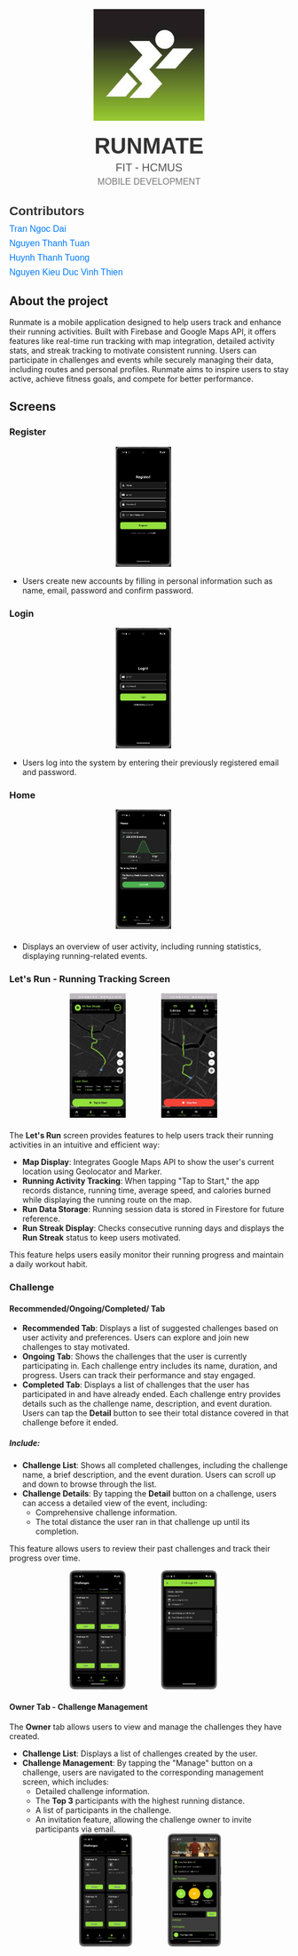 <!--Project logo and contributors-->
<div align="center" style="font-family: Arial, sans-serif;">
  <!-- Logo -->
  <a href="#">
    <img  src="assets/images/logo.jpg" alt="Logo" width="200" style="margin-bottom: 20px;">
  </a>
  
  <!-- Title -->
  <h1 style="font-size: 2.5rem; font-weight: bold; color: #333; margin: 0;">RUNMATE</h1>
  
  <!-- Subtitle -->
  <p style="font-size: 1.25rem; color: #555; margin: 5px 0;">FIT - HCMUS</p>
  <p style="font-size: 1rem; color: #777; text-transform: uppercase; margin: 0;">Mobile Development</p>
  
</div>

<!-- Contributors -->
<div style="margin-top: 20px; font-family: Arial, sans-serif;">
  <h2 style="font-size: 1.4rem; color: #333; font-weight: bold; margin-bottom: 10px;">Contributors</h2>
  <ul style="list-style: none; padding: 0; margin: 0;">
    <li style="margin: 8px 0;">
      <a href="https://github.com/ngocdai101004" target="_blank" style="text-decoration: none; color: #007bff; font-size: 1rem; font-weight: 500;">
        Tran Ngoc Dai
      </a>
    </li>
    <li style="margin: 8px 0;">
      <a href="https://github.com/TerryTantan" target="_blank" style="text-decoration: none; color: #007bff; font-size: 1rem; font-weight: 500;">
        Nguyen Thanh Tuan
      </a>
    </li>
    <li style="margin: 8px 0;">
      <a href="https://github.com/tuongkhtn" target="_blank" style="text-decoration: none; color: #007bff; font-size: 1rem; font-weight: 500;">
        Huynh Thanh Tuong
      </a>
    </li>
    <li style="margin: 8px 0;">
      <a href="https://github.com/neihTN" target="_blank" style="text-decoration: none; color: #007bff; font-size: 1rem; font-weight: 500;">
      Nguyen Kieu Duc Vinh Thien
      </a>
    </li>
  </ul>
</div>

<!--Table of contents-->

## About the project

Runmate is a mobile application designed to help users track and enhance their running activities. Built with Firebase and Google Maps API, it offers features like real-time run tracking with map integration, detailed activity stats, and streak tracking to motivate consistent running. Users can participate in challenges and events while securely managing their data, including routes and personal profiles. Runmate aims to inspire users to stay active, achieve fitness goals, and compete for better performance.

## Screens

### Register

<div align="center">
    <img src="assets/images/register.png" style = "width: 20%; margin-right: 20px">
</div>

- Users create new accounts by filling in personal information such as name, email, password and confirm password.

### Login

<div align="center">
    <img src="assets/images/login.png" style = "width: 20%; margin-right: 20px">
</div>

- Users log into the system by entering their previously registered email and password.

### Home

<div align="center" style = "margin-bottom: 20px">
    <img src="assets/images/home.png" style = "width: 20%; margin-right: 20px">
</div>

- Displays an overview of user activity, including running statistics, displaying running-related events.

### Let's Run - Running Tracking Screen

<div align="center" style = "margin-bottom: 20px">
    <img src="assets/images/beforerun.jpg" style = "width: 20%; margin-right: 60px">
    <img src="assets/images/afterrun.jpg" style = "width: 20%; margin-right: 20px">
</div>

The **Let's Run** screen provides features to help users track their running activities in an intuitive and efficient way:

- **Map Display**: Integrates Google Maps API to show the user's current location using Geolocator and Marker.
- **Running Activity Tracking**: When tapping "Tap to Start," the app records distance, running time, average speed, and calories burned while displaying the running route on the map.
- **Run Data Storage**: Running session data is stored in Firestore for future reference.
- **Run Streak Display**: Checks consecutive running days and displays the **Run Streak** status to keep users motivated.

This feature helps users easily monitor their running progress and maintain a daily workout habit.

### Challenge

#### Recommended/Ongoing/Completed/ Tab

- **Recommended Tab**: Displays a list of suggested challenges based on user activity and preferences. Users can explore and join new challenges to stay motivated.
- **Ongoing Tab**: Shows the challenges that the user is currently participating in. Each challenge entry includes its name, duration, and progress. Users can track their performance and stay engaged.
- **Completed Tab**: Displays a list of challenges that the user has participated in and have already ended. Each challenge entry provides details such as the challenge name, description, and event duration. Users can tap the **Detail** button to see their total distance covered in that challenge before it ended.

##### Include:

- **Challenge List**: Shows all completed challenges, including the challenge name, a brief description, and the event duration. Users can scroll up and down to browse through the list.
- **Challenge Details**: By tapping the **Detail** button on a challenge, users can access a detailed view of the event, including:
  - Comprehensive challenge information.
  - The total distance the user ran in that challenge up until its completion.

This feature allows users to review their past challenges and track their progress over time.

<div align="center" style = "margin-bottom: 20px">
    <img src="assets/images/completed.png" style = "width: 20%; margin-right: 60px">
    <img src="assets/images/completed_detail.png" style = "width: 20%; margin-right: 20px">
</div>

#### Owner Tab - Challenge Management

The **Owner** tab allows users to view and manage the challenges they have created.

- **Challenge List**: Displays a list of challenges created by the user.
- **Challenge Management**: By tapping the "Manage" button on a challenge, users are navigated to the corresponding management screen, which includes:
  - Detailed challenge information.
  - The **Top 3** participants with the highest running distance.
  - A list of participants in the challenge.
  - An invitation feature, allowing the challenge owner to invite participants via email.
  <div align="center" style = "margin-bottom: 20px">
      <img src="assets/images/owner.png" style = "width: 20%; margin-right: 60px">
      <img src="assets/images/owner_detail.png" style = "width: 20%; margin-right: 20px">
  </div>
